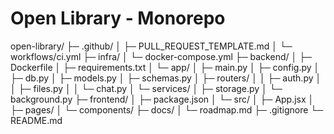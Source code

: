# Open Library - Monorepo
open-library/
├─ .github/
│  ├─ PULL_REQUEST_TEMPLATE.md
│  └─ workflows/ci.yml
├─ infra/
│  └─ docker-compose.yml
├─ backend/
│  ├─ Dockerfile
│  ├─ requirements.txt
│  └─ app/
│     ├─ main.py
│     ├─ config.py
│     ├─ db.py
│     ├─ models.py
│     ├─ schemas.py
│     ├─ routers/
│     │  ├─ auth.py
│     │  ├─ files.py
│     │  └─ chat.py
│     └─ services/
│        ├─ storage.py
│        └─ background.py
├─ frontend/
│  ├─ package.json
│  └─ src/
│     ├─ App.jsx
│     ├─ pages/
│     └─ components/
├─ docs/
│  └─ roadmap.md
├─ .gitignore
└─ README.md
